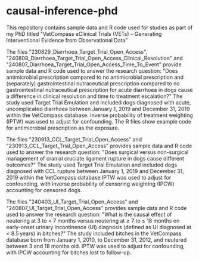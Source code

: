 # causal-inference-phd
This repository contains sample data and R code used for studies as part of my PhD titled "VetCompass eClinical Trials (VETs) – Generating Interventional Evidence from Observational Data"

The files "230829_Diarrhoea_Target_Trial_Open_Access", "240808_Diarrhoea_Target_Trial_Open_Access_Clinical_Resolution" and "240807_Diarrhoea_Target_Trial_Open_Access_Time_To_Event" provide sample data and R code used to answer the research question: "Does antimicrobial prescription compared to no antimicrobial prescription and (separately) gastrointestinal nutraceutical prescription compared to no gastrointestinal nutraceutical prescription for acute diarrhoea in dogs cause a difference in clinical resolution and time to treatment escalation?"
The study used Target Trial Emulation and included dogs diagnosed with acute, uncomplicated diarrhoea between January 1, 2019 and December 31, 2019 within the VetCompass database.
Inverse probability of treatment weighting (IPTW) was used to adjust for confounding.
The R files show example code for antimicrobial prescription as the exposure.

The files "230913_CCL_Target_Trial_Open_Access" and "230913_CCL_Target_Trial_Open_Access" provides sample data and R code used to answer the research question: 
"Does surgical versus non-surgical management of cranial cruciate ligament rupture in dogs cause different outcomes?"
The study used Target Trial Emulation and included dogs diagnosed with CCL rupture between January 1, 2019 and December 31, 2019 within the VetCompass database
IPTW was used to adjust for confounding, with inverse probability of censoring weighting (IPCW) accounting for censored dogs.

The files "240403_UI_Target_Trial_Open_Access" and "240807_UI_Target_Trial_Open_Access" provides sample data and R code used to answer the research question: 
"What is the causal effect of neutering at 3 to < 7 months versus neutering at ≥ 7 to ≤ 18 months on early-onset urinary incontinence (UI) diagnosis (defined as UI diagnosed at < 8.5 years) in bitches?" 
The study included bitches in the VetCompass database born from January 1, 2010, to December 31, 2012, and neutered between 3 and 18 months old. 
IPTW was used to adjust for confounding, with IPCW accounting for bitches lost to follow-up.

